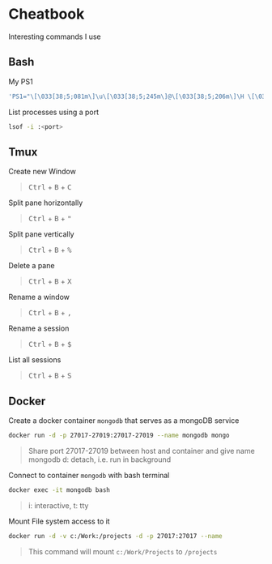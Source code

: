 # Cheatbook
Interesting commands I use

## Bash
My PS1
```bash
'PS1="\[\033[38;5;081m\]\u\[\033[38;5;245m\]@\[\033[38;5;206m\]\H \[\033[38;5;245m\]\w \[\033[38;5;081m\]# \[\e[0m\]"'
```
List processes using a port
```bash
lsof -i :<port>
```

## Tmux
Create new Window
> <kbd>Ctrl</kbd> + <kbd>B</kbd> + <kbd>C</kbd>

Split pane horizontally
>  <kbd>Ctrl</kbd> + <kbd>B</kbd> + <kbd>"</kbd>

Split pane vertically
> <kbd>Ctrl</kbd> + <kbd>B</kbd> + <kbd>%</kbd>

Delete a pane
> <kbd>Ctrl</kbd> + <kbd>B</kbd> + <kbd>X</kbd>

Rename a window
> <kbd>Ctrl</kbd> + <kbd>B</kbd> + <kbd>,</kbd>

Rename a session
> <kbd>Ctrl</kbd> + <kbd>B</kbd> + <kbd>$</kbd>

List all sessions
> <kbd>Ctrl</kbd> + <kbd>B</kbd> + <kbd>S</kbd>


## Docker

Create a docker container `mongodb` that serves as a mongoDB service
```bash
docker run -d -p 27017-27019:27017-27019 --name mongodb mongo
```
> Share port 27017-27019 between host and container and give name mongodb
> d: detach, i.e. run in background


Connect to container `mongodb` with bash terminal 
```bash
docker exec -it mongodb bash
```
> i: interactive, t: tty

Mount File system access to it
```bash
docker run -d -v c:/Work:/projects -d -p 27017:27017 --name 
```
> This command will mount `c:/Work/Projects` to `/projects`
